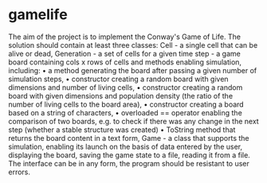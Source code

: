 # gamelife
The aim of the project is to implement the Conway's Game of Life.
The solution should contain at least three classes:
Cell - a single cell that can be alive or dead,
Generation - a set of cells for a given time step - a game board containing cols x rows of cells and methods enabling simulation, including:
• a method generating the board after passing a given number of simulation steps,
• constructor creating a random board with given dimensions and number of living
cells,
• constructor creating a random board with given dimensions and population density
(the ratio of the number of living cells to the board area),
• constructor creating a board based on a string of characters,
• overloaded == operator enabling the comparison of two boards, e.g. to check if
there was any change in the next step (whether a stable structure was created)
• ToString method that returns the board content in a text form,
Game - a class that supports the simulation, enabling its launch on the basis of data entered by the user, displaying the board, saving the game state to a file, reading it from a file.
The interface can be in any form, the program should be resistant to user errors.
